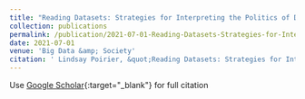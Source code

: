 ```yaml
---
title: "Reading Datasets: Strategies for Interpreting the Politics of Data Signification"
collection: publications
permalink: /publication/2021-07-01-Reading-Datasets-Strategies-for-Interpreting-the-Politics-of-Data-Signification
date: 2021-07-01
venue: 'Big Data &amp; Society'
citation: ' Lindsay Poirier, &quot;Reading Datasets: Strategies for Interpreting the Politics of Data Signification.&quot; Big Data &amp;amp; Society, 2021.'
---
```

Use [Google Scholar](https://scholar.google.com/scholar?q=Reading+Datasets:+Strategies+for+Interpreting+the+Politics+of+Data+Signification){:target="_blank"} for full citation